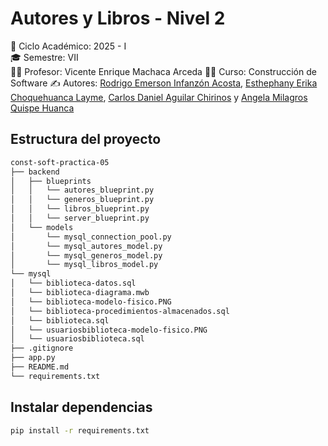 # Autores y Libros - Nivel 2

📅 Ciclo Académico: 2025 - I  
🎓 Semestre: VII  
👨‍🏫 Profesor: Vicente Enrique Machaca Arceda
👨‍🏫 Curso: Construcción de Software
✍ Autores: [Rodrigo Emerson Infanzón Acosta](https://github.com/rodrigostranger), [Esthephany Erika Choquehuanca Layme](https://github.com/Esthephany24), [Carlos Daniel Aguilar Chirinos](https://github.com/CDanielAg) y [Angela Milagros Quispe Huanca](https://github.com/Mila21xy) 

## Estructura del proyecto

```bash
const-soft-practica-05
├── backend
│   ├── blueprints
│   │   └── autores_blueprint.py
│   │   └── generos_blueprint.py
│   │   └── libros_blueprint.py
│   │   └── server_blueprint.py
│   └── models
│       └── mysql_connection_pool.py
│       └── mysql_autores_model.py
│       └── mysql_generos_model.py
│       └── mysql_libros_model.py
└── mysql
│   └── biblioteca-datos.sql
│   └── biblioteca-diagrama.mwb
│   └── biblioteca-modelo-fisico.PNG
│   └── biblioteca-procedimientos-almacenados.sql
│   └── biblioteca.sql
│   └── usuariosbiblioteca-modelo-fisico.PNG
│   └── usuariosbiblioteca.sql
├── .gitignore
├── app.py
├── README.md
└── requirements.txt
```


## Instalar dependencias
```bash
pip install -r requirements.txt
```
